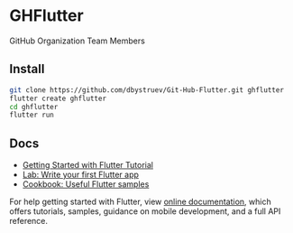 # GHFlutter

GitHub Organization Team Members

## Install
```bash
git clone https://github.com/dbystruev/Git-Hub-Flutter.git ghflutter
flutter create ghflutter
cd ghflutter
flutter run
```

## Docs
- [Getting Started with Flutter Tutorial](https://www.raywenderlich.com/4529993-getting-started-with-flutter)
- [Lab: Write your first Flutter app](https://flutter.dev/docs/get-started/codelab)
- [Cookbook: Useful Flutter samples](https://flutter.dev/docs/cookbook)

For help getting started with Flutter, view
[online documentation](https://flutter.dev/docs), which offers tutorials,
samples, guidance on mobile development, and a full API reference.
